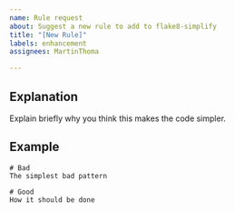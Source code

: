```yaml
---
name: Rule request
about: Suggest a new rule to add to flake8-simplify
title: "[New Rule]"
labels: enhancement
assignees: MartinThoma

---
```


## Explanation

Explain briefly why you think this makes the code simpler.

## Example

```
# Bad
The simplest bad pattern

# Good
How it should be done
```
